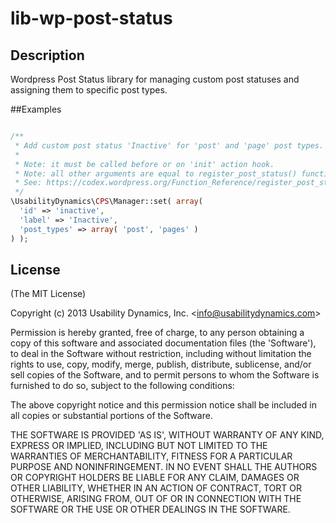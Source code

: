 lib-wp-post-status
================

## Description
Wordpress Post Status library for managing custom post statuses and assigning them to specific post types.

##Examples
```php

/**
 * Add custom post status 'Inactive' for 'post' and 'page' post types.
 * 
 * Note: it must be called before or on 'init' action hook.
 * Note: all other arguments are equal to register_post_status() function 
 * See: https://codex.wordpress.org/Function_Reference/register_post_status
 */
\UsabilityDynamics\CPS\Manager::set( array(
  'id' => 'inactive',
  'label' => 'Inactive',
  'post_types' => array( 'post', 'pages' )
) );

```

## License

(The MIT License)

Copyright (c) 2013 Usability Dynamics, Inc. &lt;info@usabilitydynamics.com&gt;

Permission is hereby granted, free of charge, to any person obtaining
a copy of this software and associated documentation files (the
'Software'), to deal in the Software without restriction, including
without limitation the rights to use, copy, modify, merge, publish,
distribute, sublicense, and/or sell copies of the Software, and to
permit persons to whom the Software is furnished to do so, subject to
the following conditions:

The above copyright notice and this permission notice shall be
included in all copies or substantial portions of the Software.

THE SOFTWARE IS PROVIDED 'AS IS', WITHOUT WARRANTY OF ANY KIND,
EXPRESS OR IMPLIED, INCLUDING BUT NOT LIMITED TO THE WARRANTIES OF
MERCHANTABILITY, FITNESS FOR A PARTICULAR PURPOSE AND NONINFRINGEMENT.
IN NO EVENT SHALL THE AUTHORS OR COPYRIGHT HOLDERS BE LIABLE FOR ANY
CLAIM, DAMAGES OR OTHER LIABILITY, WHETHER IN AN ACTION OF CONTRACT,
TORT OR OTHERWISE, ARISING FROM, OUT OF OR IN CONNECTION WITH THE
SOFTWARE OR THE USE OR OTHER DEALINGS IN THE SOFTWARE.